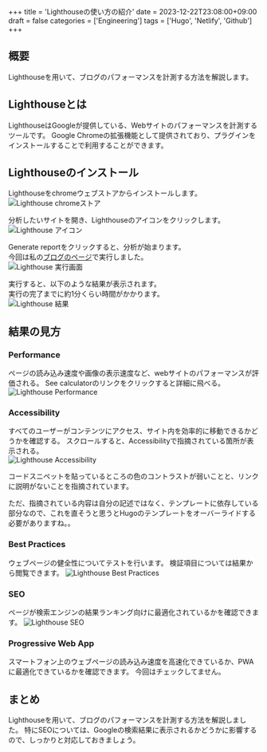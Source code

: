 +++
title = 'Lighthouseの使い方の紹介'
date = 2023-12-22T23:08:00+09:00
draft = false
categories = ['Engineering']
tags = ['Hugo', 'Netlify', 'Github']
+++

## 概要
Lighthouseを用いて、ブログのパフォーマンスを計測する方法を解説します。

## Lighthouseとは
LighthouseはGoogleが提供している、Webサイトのパフォーマンスを計測するツールです。
Google Chromeの拡張機能として提供されており、プラグインをインストールすることで利用することができます。

## Lighthouseのインストール
Lighthouseをchromeウェブストアからインストールします。  
![Lighthouse chromeストア](img-009-001.png)

分析したいサイトを開き、Lighthouseのアイコンをクリックします。  
![Lighthouse アイコン](img-009-002.png)

Generate reportをクリックすると、分析が始まります。  
今回は私の[ブログのページ](https://bossagyu.com/blog/001-hugo-netlify-build/)で実行しました。  
![Lighthouse 実行画面](img-009-003.png)

実行すると、以下のような結果が表示されます。  
実行の完了までに約1分くらい時間がかかります。  
![Lighthouse 結果](img-009-004.png)

## 結果の見方
### Performance
ページの読み込み速度や画像の表示速度など、webサイトのパフォーマンスが評価される。
See calculatorのリンクをクリックすると詳細に飛べる。  
![Lighthouse Performance](img-009-005.png)

### Accessibility
すべてのユーザーがコンテンツにアクセス、サイト内を効率的に移動できるかどうかを確認する。
スクロールすると、Accessibilityで指摘されている箇所が表示される。  
![Lighthouse Accessibility](img-009-006.png)

コードスニペットを貼っているところの色のコントラストが弱いことと、リンクに説明がないことを指摘されています。

ただ、指摘されている内容は自分の記述ではなく、テンプレートに依存している部分なので、これを直そうと思うとHugoのテンプレートをオーバーライドする必要がありますね。。

### Best Practices
ウェブページの健全性についてテストを行います。
検証項目については結果から閲覧できます。
![Lighthouse Best Practices](img-009-007.png)

### SEO
ページが検索エンジンの結果ランキング向けに最適化されているかを確認できます。
![Lighthouse SEO](img-009-008.png)

### Progressive Web App
スマートフォン上のウェブページの読み込み速度を高速化できているか、PWAに最適化できているかを確認できます。
今回はチェックしてません。

## まとめ
Lighthouseを用いて、ブログのパフォーマンスを計測する方法を解説しました。
特にSEOについては、Googleの検索結果に表示されるかどうかに影響するので、しっかりと対応しておきましょう。


